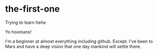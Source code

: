 # the-first-one
Trying to learn hehe

Yo hoomans!

I'm a beginner at almost everything including github.
Except. I've been to Mars and have a deep vision that one day mankind will settle there.
